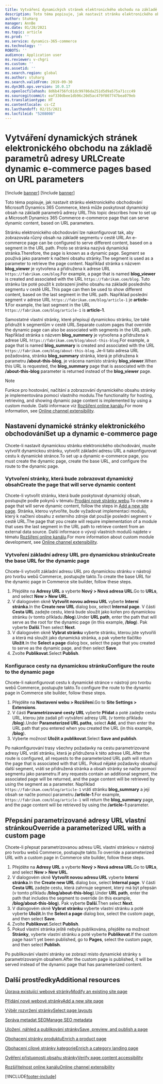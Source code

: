```yaml
---
title: Vytváření dynamických stránek elektronického obchodu na základě parametrů adresy URL
description: Toto téma popisuje, jak nastavit stránku elektronického obchodování Microsoft Dynamics 365 Commerce, která může poskytovat dynamický obsah na základě parametrů adresy URL.
author: StuHarg
manager: AnnBe
ms.date: 01/28/2021
ms.topic: article
ms.prod: ''
ms.service: dynamics-365-commerce
ms.technology: ''
ROBOTS: ''
audience: Application user
ms.reviewer: v-chgri
ms.custom: ''
ms.assetid: ''
ms.search.region: global
ms.author: stuharg
ms.search.validFrom: 2019-09-30
ms.dyn365.ops.version: 10.0.17
ms.openlocfilehash: 8d6b4756fc81dc99786da251d5d9a575a71ccc49
ms.sourcegitcommit: eaf330dbee1db96c20d5ac479f007747bea079eb
ms.translationtype: HT
ms.contentlocale: cs-CZ
ms.lasthandoff: 02/15/2021
ms.locfileid: "5208008"
---
```

# <a name="create-dynamic-e-commerce-pages-based-on-url-parameters"></a><span data-ttu-id="8a3c1-103">Vytváření dynamických stránek elektronického obchodu na základě parametrů adresy URL</span><span class="sxs-lookup"><span data-stu-id="8a3c1-103">Create dynamic e-commerce pages based on URL parameters</span></span>

[!include [banner](includes/banner.md)]
[!include [banner](includes/preview-banner.md)]

<span data-ttu-id="8a3c1-104">Toto téma popisuje, jak nastavit stránku elektronického obchodování Microsoft Dynamics 365 Commerce, která může poskytovat dynamický obsah na základě parametrů adresy URL.</span><span class="sxs-lookup"><span data-stu-id="8a3c1-104">This topic describes how to set up a Microsoft Dynamics 365 Commerce e-commerce page that can serve dynamic content, based on URL parameters.</span></span>

<span data-ttu-id="8a3c1-105">Stránku elektronického obchodování lze nakonfigurovat tak, aby zobrazovala různý obsah na základě segmentu v cestě URL.</span><span class="sxs-lookup"><span data-stu-id="8a3c1-105">An e-commerce page can be configured to serve different content, based on a segment in the URL path.</span></span> <span data-ttu-id="8a3c1-106">Proto se stránka nazývá dynamická stránka.</span><span class="sxs-lookup"><span data-stu-id="8a3c1-106">Therefore, the page is known as a dynamic page.</span></span> <span data-ttu-id="8a3c1-107">Segment se používá jako parametr k načtení obsahu stránky.</span><span class="sxs-lookup"><span data-stu-id="8a3c1-107">The segment is used as a parameter to retrieve the page content.</span></span> <span data-ttu-id="8a3c1-108">Například stránka s názvem **blog\_viewer** je vytvořena a přidružena k adrese URL `https://fabrikam.com/blog`.</span><span class="sxs-lookup"><span data-stu-id="8a3c1-108">For example, a page that is named **blog\_viewer** is created and associated with the URL `https://fabrikam.com/blog`.</span></span> <span data-ttu-id="8a3c1-109">Tuto stránku lze poté použít k zobrazení jiného obsahu na základě posledního segmentu v cestě URL.</span><span class="sxs-lookup"><span data-stu-id="8a3c1-109">This page can then be used to show different content, based on the last segment in the URL path.</span></span> <span data-ttu-id="8a3c1-110">Například poslední segment v adrese URL `https://fabrikam.com/blog/article-1` je **article-1**.</span><span class="sxs-lookup"><span data-stu-id="8a3c1-110">For example, the last segment in the URL `https://fabrikam.com/blog/article-1` is **article-1**.</span></span>

<span data-ttu-id="8a3c1-111">Samostatné vlastní stránky, které přepisují dynamickou stránku, lze také přidružit k segmentům v cestě URL.</span><span class="sxs-lookup"><span data-stu-id="8a3c1-111">Separate custom pages that override the dynamic page can also be associated with segments in the URL path.</span></span> <span data-ttu-id="8a3c1-112">Například stránka s názvem **blog\_summery** je vytvořena a přidružena k adrese URL `https://fabrikam.com/blog/about-this-blog`.</span><span class="sxs-lookup"><span data-stu-id="8a3c1-112">For example, a page that is named **blog\_summary** is created and associated with the URL `https://fabrikam.com/blog/about-this-blog`.</span></span> <span data-ttu-id="8a3c1-113">Je-li tato adresa URL požadována, stránka **blog\_summary** stránka, která je přidružena k parametru **/about-this-blog**, je vrácena namísto stránky **blog\_viewer**.</span><span class="sxs-lookup"><span data-stu-id="8a3c1-113">When this URL is requested, the **blog\_summary** page that is associated with the **/about-this-blog** parameter is returned instead of the **blog\_viewer** page.</span></span>

> [!NOTE]
> <span data-ttu-id="8a3c1-114">Funkce pro hostování, načítání a zobrazování dynamického obsahu stránky je implementována pomocí vlastního modulu.</span><span class="sxs-lookup"><span data-stu-id="8a3c1-114">The functionality for hosting, retrieving, and showing dynamic page content is implemented by using a custom module.</span></span> <span data-ttu-id="8a3c1-115">Další informace viz [Rozšíření online kanálu](e-commerce-extensibility/overview.md).</span><span class="sxs-lookup"><span data-stu-id="8a3c1-115">For more information, see [Online channel extensibility](e-commerce-extensibility/overview.md).</span></span>

## <a name="set-up-a-dynamic-e-commerce-page"></a><span data-ttu-id="8a3c1-116">Nastavení dynamické stránky elektronického obchodování</span><span class="sxs-lookup"><span data-stu-id="8a3c1-116">Set up a dynamic e-commerce page</span></span>

<span data-ttu-id="8a3c1-117">Chcete-li nastavit dynamickou stránku elektronického obchodování, musíte vytvořit dynamickou stránku, vytvořit základní adresu URL a nakonfigurovat cestu k dynamické stránce.</span><span class="sxs-lookup"><span data-stu-id="8a3c1-117">To set up a dynamic e-commerce page, you must create the dynamic page, create the base URL, and configure the route to the dynamic page.</span></span>

### <a name="create-the-page-that-will-serve-dynamic-content"></a><span data-ttu-id="8a3c1-118">Vytvoření stránky, která bude zobrazovat dynamický obsah</span><span class="sxs-lookup"><span data-stu-id="8a3c1-118">Create the page that will serve dynamic content</span></span>

<span data-ttu-id="8a3c1-119">Chcete-li vytvořit stránku, která bude poskytovat dynamický obsah, postupujte podle pokynů v tématu [Prodání nové stránky webu](add-new-page.md).</span><span class="sxs-lookup"><span data-stu-id="8a3c1-119">To create a page that will serve dynamic content, follow the steps in [Add a new site page](add-new-page.md).</span></span> <span data-ttu-id="8a3c1-120">Stránka, kterou vytvoříte, bude vyžadovat implementaci modulu, který k načtení obsahu z externího zdroje dat použije poslední segment v cestě URL.</span><span class="sxs-lookup"><span data-stu-id="8a3c1-120">The page that you create will require implementation of a module that uses the last segment in the URL path to retrieve content from an external data source.</span></span> <span data-ttu-id="8a3c1-121">Další informace o vývoji vlastních modulů najdete v tématu [Rozšíření online kanálu](e-commerce-extensibility/overview.md).</span><span class="sxs-lookup"><span data-stu-id="8a3c1-121">For more information about custom module development, see [Online channel extensibility](e-commerce-extensibility/overview.md).</span></span>

### <a name="create-the-base-url-for-the-dynamic-page"></a><span data-ttu-id="8a3c1-122">Vytvoření základní adresy URL pro dynamickou stránku</span><span class="sxs-lookup"><span data-stu-id="8a3c1-122">Create the base URL for the dynamic page</span></span>

<span data-ttu-id="8a3c1-123">Chcete-li vytvořit základní adresu URL pro dynamickou stránku v nástroji pro tvorbu webů Commerce, postupujte takto.</span><span class="sxs-lookup"><span data-stu-id="8a3c1-123">To create the base URL for the dynamic page in Commerce site builder, follow these steps.</span></span>

1. <span data-ttu-id="8a3c1-124">Přejděte na **Adresy URL** a vyberte **Nový \> Nová adresa URL**.</span><span class="sxs-lookup"><span data-stu-id="8a3c1-124">Go to **URLs**, and select **New \> New URL**.</span></span>
1. <span data-ttu-id="8a3c1-125">V dialogovém okně **Vytvořit novou adresu URL** vyberte **Interní stránka**.</span><span class="sxs-lookup"><span data-stu-id="8a3c1-125">In the **Create new URL** dialog box, select **Internal page**.</span></span> <span data-ttu-id="8a3c1-126">V části **Cesta URL** zadejte cestu, která bude sloužit jako kořen pro dynamickou stránku (v tomto příkladu **/blog**).</span><span class="sxs-lookup"><span data-stu-id="8a3c1-126">Under **URL path**, enter the path that will serve as the root for the dynamic page (in this example, **/blog**).</span></span> <span data-ttu-id="8a3c1-127">Pak vyberte **Další**.</span><span class="sxs-lookup"><span data-stu-id="8a3c1-127">Then select **Next**.</span></span>
1. <span data-ttu-id="8a3c1-128">V dialogovém okně **Vybrat stránku** vyberte stránku, kterou jste vytvořili a která má sloužit jako dynamická stránka, a pak vyberte tlačítko **Uložit**.</span><span class="sxs-lookup"><span data-stu-id="8a3c1-128">In the **Select a page** dialog box, select the page that you created to serve as the dynamic page, and then select **Save**.</span></span>
1. <span data-ttu-id="8a3c1-129">Zvolte **Publikovat**.</span><span class="sxs-lookup"><span data-stu-id="8a3c1-129">Select **Publish**.</span></span>

### <a name="configure-the-route-to-the-dynamic-page"></a><span data-ttu-id="8a3c1-130">Konfigurace cesty na dynamickou stránku</span><span class="sxs-lookup"><span data-stu-id="8a3c1-130">Configure the route to the dynamic page</span></span>

<span data-ttu-id="8a3c1-131">Chcete-li nakonfigurovat cestu k dynamické stránce v nástroji pro tvorbu webů Commerce, postupujte takto.</span><span class="sxs-lookup"><span data-stu-id="8a3c1-131">To configure the route to the dynamic page in Commerce site builder, follow these steps.</span></span>

1. <span data-ttu-id="8a3c1-132">Přejděte na **Nastavení webu \> Rozšíření**.</span><span class="sxs-lookup"><span data-stu-id="8a3c1-132">Go to **Site Settings \> Extensions**.</span></span>
1. <span data-ttu-id="8a3c1-133">V části **Parametrizované cesty URL** vyberte **Přidat** a poté zadejte cestu URL, kterou jste zadali při vytváření adresy URL (v tomto příkladu **/blog**).</span><span class="sxs-lookup"><span data-stu-id="8a3c1-133">Under **Parameterized URL paths**, select **Add**, and then enter the URL path that you entered when you created the URL (in this example, **/blog**).</span></span>
1. <span data-ttu-id="8a3c1-134">Vyberte možnost **Uložit a publikovat**.</span><span class="sxs-lookup"><span data-stu-id="8a3c1-134">Select **Save and publish**.</span></span>

<span data-ttu-id="8a3c1-135">Po nakonfigurování trasy všechny požadavky na cestu parametrizované adresy URL vrátí stránku, která je přidružena k této adrese URL.</span><span class="sxs-lookup"><span data-stu-id="8a3c1-135">After the route is configured, all requests to the parameterized URL path will return the page that is associated with that URL.</span></span> <span data-ttu-id="8a3c1-136">Pokud nějaké požadavky obsahují další segment, vrátí se přidružená stránka a obsah stránky se načte pomocí segmentu jako parametru.</span><span class="sxs-lookup"><span data-stu-id="8a3c1-136">If any requests contain an additional segment, the associated page will be returned, and the page content will be retrieved by using the segment as a parameter.</span></span> <span data-ttu-id="8a3c1-137">Například `https://fabrikam.com/blog/article-1` vrátí stránku **blog\_summary** a její obsah se načte pomocí parametru **/article-1**.</span><span class="sxs-lookup"><span data-stu-id="8a3c1-137">For example, `https://fabrikam.com/blog/article-1` will return the **blog\_summary** page, and the page content will be retrieved by using the **/article-1** parameter.</span></span>

## <a name="override-a-parameterized-url-with-a-custom-page"></a><span data-ttu-id="8a3c1-138">Přepsání parametrizované adresy URL vlastní stránkou</span><span class="sxs-lookup"><span data-stu-id="8a3c1-138">Override a parameterized URL with a custom page</span></span>

<span data-ttu-id="8a3c1-139">Chcete-li přepsat parametrizovanou adresu URL vlastní stránkou v nástroji pro tvorbu webů Commerce, postupujte takto.</span><span class="sxs-lookup"><span data-stu-id="8a3c1-139">To override a parameterized URL with a custom page in Commerce site builder, follow these steps.</span></span>

1. <span data-ttu-id="8a3c1-140">Přejděte na **Adresy URL** a vyberte **Nový \> Nová adresa URL**.</span><span class="sxs-lookup"><span data-stu-id="8a3c1-140">Go to **URLs**, and select **New \> New URL**.</span></span>
1. <span data-ttu-id="8a3c1-141">V dialogovém okně **Vytvořit novou adresu URL** vyberte **Interní stránka**.</span><span class="sxs-lookup"><span data-stu-id="8a3c1-141">In the **Create new URL** dialog box, select **Internal page**.</span></span> <span data-ttu-id="8a3c1-142">V části **Cesta URL** zadejte cestu, která zahrnuje segment, který má být přepsán (v tomto příkladu **/blog/about-this-blog**).</span><span class="sxs-lookup"><span data-stu-id="8a3c1-142">Under **URL path**, enter the path that includes the segment to override (in this example, **/blog/about-this-blog**).</span></span> <span data-ttu-id="8a3c1-143">Pak vyberte **Další**.</span><span class="sxs-lookup"><span data-stu-id="8a3c1-143">Then select **Next**.</span></span>
1. <span data-ttu-id="8a3c1-144">V dialogovém okně **Vybrat stránku** vyberte vlastní stránku a poté vyberte **Uložit**.</span><span class="sxs-lookup"><span data-stu-id="8a3c1-144">In the **Select a page** dialog box, select the custom page, and then select **Save**.</span></span>
1. <span data-ttu-id="8a3c1-145">Zvolte **Publikovat**.</span><span class="sxs-lookup"><span data-stu-id="8a3c1-145">Select **Publish**.</span></span>
1. <span data-ttu-id="8a3c1-146">Pokud vlastní stránka ještě nebyla publikována, přejděte na možnost **Stránky**, vyberte vlastní stránku a poté vyberte **Publikovat**.</span><span class="sxs-lookup"><span data-stu-id="8a3c1-146">If the custom page hasn't yet been published, go to **Pages**, select the custom page, and then select **Publish**.</span></span>

<span data-ttu-id="8a3c1-147">Po publikování vlastní stránky se zobrazí místo dynamické stránky s parametrizovaným obsahem.</span><span class="sxs-lookup"><span data-stu-id="8a3c1-147">After the custom page is published, it will be served instead of the dynamic page that has parameterized content.</span></span>

## <a name="additional-resources"></a><span data-ttu-id="8a3c1-148">Další prostředky</span><span class="sxs-lookup"><span data-stu-id="8a3c1-148">Additional resources</span></span>

[<span data-ttu-id="8a3c1-149">Úprava existující webové stránky</span><span class="sxs-lookup"><span data-stu-id="8a3c1-149">Modify an existing site page</span></span>](modify-existing-page.md)

[<span data-ttu-id="8a3c1-150">Přidání nové webové stránky</span><span class="sxs-lookup"><span data-stu-id="8a3c1-150">Add a new site page</span></span>](add-new-page.md)

[<span data-ttu-id="8a3c1-151">Výběr rozvržení stránky</span><span class="sxs-lookup"><span data-stu-id="8a3c1-151">Select page layouts</span></span>](select-page-layouts.md)

[<span data-ttu-id="8a3c1-152">Správa metadat SEO</span><span class="sxs-lookup"><span data-stu-id="8a3c1-152">Manage SEO metadata</span></span>](manage-seo-metadata.md)

[<span data-ttu-id="8a3c1-153">Uložení, náhled a publikování stránky</span><span class="sxs-lookup"><span data-stu-id="8a3c1-153">Save, preview, and publish a page</span></span>](save-preview-publish-page.md)

[<span data-ttu-id="8a3c1-154">Obohacení stránky produktu</span><span class="sxs-lookup"><span data-stu-id="8a3c1-154">Enrich a product page</span></span>](enrich-product-page.md)

[<span data-ttu-id="8a3c1-155">Obohacení cílové stránky kategorie</span><span class="sxs-lookup"><span data-stu-id="8a3c1-155">Enrich a category landing page</span></span>](enrich-category-page.md)

[<span data-ttu-id="8a3c1-156">Ověření přístupnosti obsahu stránky</span><span class="sxs-lookup"><span data-stu-id="8a3c1-156">Verify page content accessibility</span></span>](verify-accessibility.md)

[<span data-ttu-id="8a3c1-157">Rozšiřitelnost online kanálu</span><span class="sxs-lookup"><span data-stu-id="8a3c1-157">Online channel extensibility</span></span>](e-commerce-extensibility/overview.md)


[!INCLUDE[footer-include](../includes/footer-banner.md)]